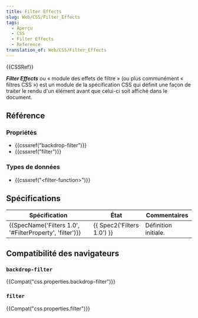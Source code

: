 ```yaml
---
title: Filter Effects
slug: Web/CSS/Filter_Effects
tags:
  - Aperçu
  - CSS
  - Filter Effects
  - Reference
translation_of: Web/CSS/Filter_Effects
---
```

{{CSSRef}}

**_Filter Effects_** ou « module des effets de filtre » (ou plus communément « filtres CSS ») est un module de la spécification CSS qui définit une façon de traiter le rendu d'un élément avant que celui-ci soit affiché dans le document.

## Référence

### Propriétés

- {{cssxref("backdrop-filter")}}
- {{cssxref("filter")}}

### Types de données

- {{cssxref("&lt;filter-function&gt;")}}

## Spécifications

| Spécification                                                                | État                                 | Commentaires         |
| ---------------------------------------------------------------------------- | ------------------------------------ | -------------------- |
| {{SpecName('Filters 1.0', '#FilterProperty', 'filter')}} | {{ Spec2('Filters 1.0') }} | Définition initiale. |

## Compatibilité des navigateurs

### `backdrop-filter`

{{Compat("css.properties.backdrop-filter")}}

### `filter`

{{Compat("css.properties.filter")}}
